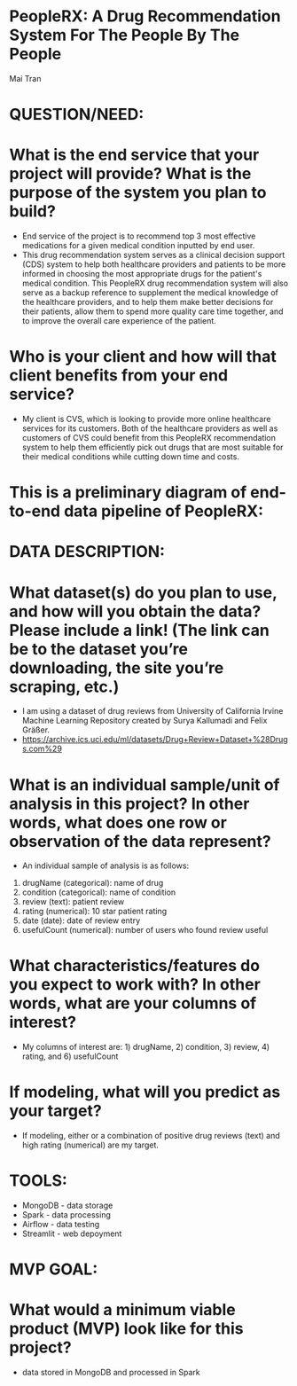 # PeopleRX: A Drug Recommendation System For The People By The People
Mai Tran

# QUESTION/NEED:
# What is the end service that your project will provide? What is the purpose of the system you plan to build?
- End service of the project is to recommend top 3 most effective medications for a given medical condition inputted by end user. 
- This drug recommendation system serves as a clinical decision support (CDS) system to help both healthcare providers and patients to be more informed in choosing the most appropriate drugs for the patient's medical condition. This PeopleRX drug recommendation system will also serve as a backup reference to supplement the medical knowledge of the healthcare providers, and to help them make better decisions for their patients, allow them to spend more quality care time together, and to improve the overall care experience of the patient.

# Who is your client and how will that client benefits from your end service?
- My client is CVS, which is looking to provide more online healthcare services for its customers. Both of the healthcare providers as well as customers of CVS could benefit from this PeopleRX recommendation system to help them efficiently pick out drugs that are most suitable for their medical conditions while cutting down time and costs. 

# This is a preliminary diagram of end-to-end data pipeline of PeopleRX:

# DATA DESCRIPTION:
# What dataset(s) do you plan to use, and how will you obtain the data? Please include a link! (The link can be to the dataset you’re downloading, the site you’re scraping, etc.)
- I am using a dataset of drug reviews from University of California Irvine Machine Learning Repository created by Surya Kallumadi and Felix Gräßer.
- https://archive.ics.uci.edu/ml/datasets/Drug+Review+Dataset+%28Drugs.com%29

# What is an individual sample/unit of analysis in this project? In other words, what does one row or observation of the data represent?
- An individual sample of analysis is as follows:
1. drugName (categorical): name of drug
2. condition (categorical): name of condition
3. review (text): patient review
4. rating (numerical): 10 star patient rating
5. date (date): date of review entry
6. usefulCount (numerical): number of users who found review useful

# What characteristics/features do you expect to work with? In other words, what are your columns of interest?
- My columns of interest are: 1) drugName, 2) condition, 3) review, 4) rating, and 6) usefulCount

# If modeling, what will you predict as your target?
- If modeling, either or a combination of positive drug reviews (text) and high rating (numerical) are my target.

# TOOLS:
- MongoDB - data storage
- Spark - data processing
- Airflow - data testing
- Streamlit - web depoyment

# MVP GOAL:
# What would a minimum viable product (MVP) look like for this project?
- data stored in MongoDB and processed in Spark
